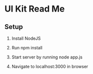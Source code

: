 # UI Kit Read Me

## Setup

1. Install NodeJS

2. Run npm install

3. Start server by running node app.js

4. Navigate to localhost:3000 in browser